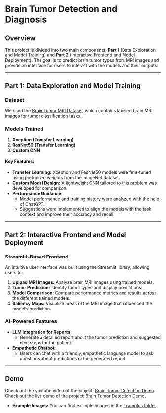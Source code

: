 # Brain Tumor Detection and Diagnosis

## Overview

This project is divided into two main components: **Part 1** (Data Exploration and Model Training) and **Part 2** (Interactive Frontend and Model Deployment). The goal is to predict brain tumor types from MRI images and provide an interface for users to interact with the models and their outputs.

---

## Part 1: Data Exploration and Model Training

### Dataset
We used the [Brain Tumor MRI Dataset](https://www.kaggle.com/datasets/masoudnickparvar/brain-tumor-mri-dataset), which contains labeled brain MRI images for tumor classification tasks.

### Models Trained
1. **Xception (Transfer Learning)**
2. **ResNet50 (Transfer Learning)**
3. **Custom CNN**

#### Key Features:
- **Transfer Learning:** Xception and ResNet50 models were fine-tuned using pretrained weights from the ImageNet dataset.
- **Custom Model Design:** A lightweight CNN tailored to this problem was developed for comparison.
- **Performance Guidance:** 
  - Model performance and training history were analyzed with the help of ChatGPT.
  - Suggestions were implemented to align the models with the task context and improve their accuracy and recall.

---

## Part 2: Interactive Frontend and Model Deployment

### Streamlit-Based Frontend
An intuitive user interface was built using the Streamlit library, allowing users to:
1. **Upload MRI Images:** Analyze brain MRI images using trained models.
2. **Tumor Prediction:** Identify tumor types and display predictions.
3. **Model Comparison:** Compare performance metrics and results across the different trained models.
4. **Saliency Maps:** Visualize areas of the MRI image that influenced the model’s prediction.

### AI-Powered Features
- **LLM Integration for Reports:**
  - Generate a detailed report about the tumor prediction and suggested next steps for the patient.
- **Empathetic Chatbot:**
  - Users can chat with a friendly, empathetic language model to ask questions about predictions or the generated report.

---

## Demo

Check out the youtube video of the project: [Brain Tumor Detection Demo](https://youtu.be/wOMQ4hLDZ5U).
Check out the live demo of the project: [Brain Tumor Detection Demo](https://customer-churn-prediction-101.streamlit.app/).
- **Example Images:** You can find example images in the [examples folder](examples).
